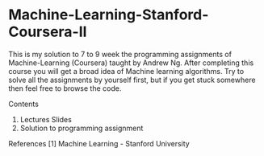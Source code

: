 # Machine-Learning-Stanford-Coursera-II

This is my solution to 7 to 9  week the programming assignments of Machine-Learning (Coursera) taught by Andrew Ng. After completing this course you will get a broad idea of Machine learning algorithms. Try to solve all the assignments by yourself first, but if you get stuck somewhere then feel free to browse the code.


Contents

1. Lectures Slides
2. Solution to programming assignment


References [1] Machine Learning - Stanford University
